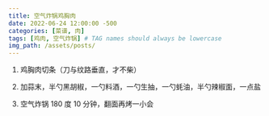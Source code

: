```yaml
---
title: 空气炸锅鸡胸肉
date: 2022-06-24 12:00:00 -500
categories: [菜谱, 肉]
tags: [鸡肉, 空气炸锅] # TAG names should always be lowercase
img_path: /assets/posts/
---
```


1. 鸡胸肉切条（刀与纹路垂直，才不柴）

2. 加蒜末，半勺黑胡椒，一勺料酒，一勺生抽，一勺蚝油，半勺辣椒面，一点盐

3. 空气炸锅 180 度 10 分钟，翻面再烤一小会
